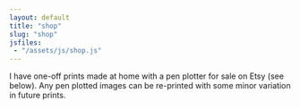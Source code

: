 ```yaml
---
layout: default
title: "shop"
slug: "shop"
jsfiles:
 - "/assets/js/shop.js"
---
```


I have one-off prints made at home with a pen plotter for sale on Etsy (see below). Any pen plotted images can be re-printed with some minor variation in future prints.